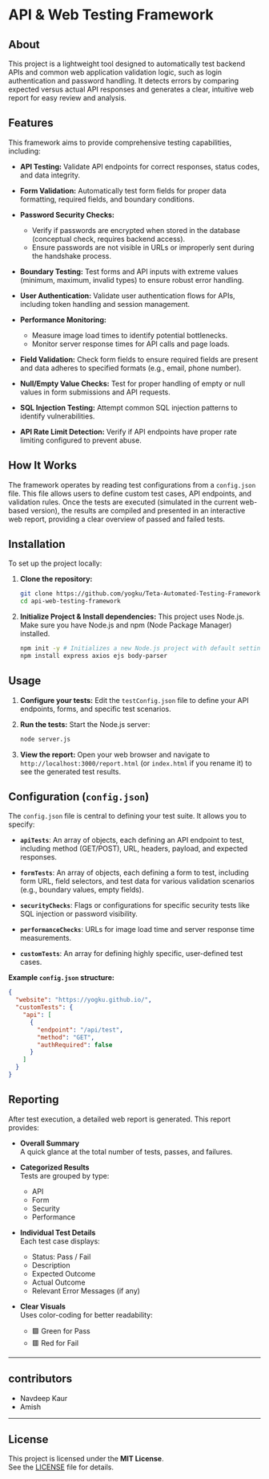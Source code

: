 # API & Web Testing Framework

## About

This project is a lightweight tool designed to automatically test backend APIs and common web application validation logic, such as login authentication and password handling. It detects errors by comparing expected versus actual API responses and generates a clear, intuitive web report for easy review and analysis.

## Features

This framework aims to provide comprehensive testing capabilities, including:

* **API Testing:** Validate API endpoints for correct responses, status codes, and data integrity.

* **Form Validation:** Automatically test form fields for proper data formatting, required fields, and boundary conditions.

* **Password Security Checks:**
    * Verify if passwords are encrypted when stored in the database (conceptual check, requires backend access).
    * Ensure passwords are not visible in URLs or improperly sent during the handshake process.

* **Boundary Testing:** Test forms and API inputs with extreme values (minimum, maximum, invalid types) to ensure robust error handling.

* **User Authentication:** Validate user authentication flows for APIs, including token handling and session management.

* **Performance Monitoring:**
    * Measure image load times to identify potential bottlenecks.
    * Monitor server response times for API calls and page loads.

* **Field Validation:** Check form fields to ensure required fields are present and data adheres to specified formats (e.g., email, phone number).

* **Null/Empty Value Checks:** Test for proper handling of empty or null values in form submissions and API requests.

* **SQL Injection Testing:** Attempt common SQL injection patterns to identify vulnerabilities.

* **API Rate Limit Detection:** Verify if API endpoints have proper rate limiting configured to prevent abuse.

## How It Works

The framework operates by reading test configurations from a `config.json` file. This file allows users to define custom test cases, API endpoints, and validation rules. Once the tests are executed (simulated in the current web-based version), the results are compiled and presented in an interactive web report, providing a clear overview of passed and failed tests.

## Installation

To set up the project locally:

1.  **Clone the repository:**

    ```bash
    git clone https://github.com/yogku/Teta-Automated-Testing-Framework.git
    cd api-web-testing-framework

    ```

2.  **Initialize Project & Install dependencies:**
    This project uses Node.js. Make sure you have Node.js and npm (Node Package Manager) installed.

    ```bash
    npm init -y # Initializes a new Node.js project with default settings
    npm install express axios ejs body-parser
    ```

## Usage

1.  **Configure your tests:** Edit the `testConfig.json` file to define your API endpoints, forms, and specific test scenarios.

2.  **Run the tests:**
    Start the Node.js server:

    ```bash
    node server.js
    ```

3.  **View the report:** Open your web browser and navigate to `http://localhost:3000/report.html` (or `index.html` if you rename it) to see the generated test results.

## Configuration (`config.json`)

The `config.json` file is central to defining your test suite. It allows you to specify:

* **`apiTests`**: An array of objects, each defining an API endpoint to test, including method (GET/POST), URL, headers, payload, and expected responses.

* **`formTests`**: An array of objects, each defining a form to test, including form URL, field selectors, and test data for various validation scenarios (e.g., boundary values, empty fields).

* **`securityChecks`**: Flags or configurations for specific security tests like SQL injection or password visibility.

* **`performanceChecks`**: URLs for image load time and server response time measurements.

* **`customTests`**: An array for defining highly specific, user-defined test cases.

**Example `config.json` structure:**

```json
{
  "website": "https://yogku.github.io/",
  "customTests": {
    "api": [
      {
        "endpoint": "/api/test",
        "method": "GET",
        "authRequired": false
      }
    ]
  }
}

```

## Reporting

After test execution, a detailed web report is generated. This report provides:

- **Overall Summary**  
  A quick glance at the total number of tests, passes, and failures.

- **Categorized Results**  
  Tests are grouped by type:
  - API
  - Form
  - Security
  - Performance

- **Individual Test Details**  
  Each test case displays:
  - Status: Pass / Fail
  - Description
  - Expected Outcome
  - Actual Outcome
  - Relevant Error Messages (if any)

- **Clear Visuals**  
  Uses color-coding for better readability:
  - 🟩 Green for Pass
  - 🟥 Red for Fail

---

## contributors

- Navdeep Kaur
- Amish
 

---

## License

This project is licensed under the **MIT License**.  
See the [LICENSE](./LICENSE) file for details.

